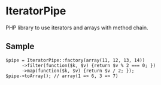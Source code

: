 IteratorPipe
============

PHP library to use iterators and arrays with method chain.

Sample
------
    $pipe = IteratorPipe::factory(array(11, 12, 13, 14))
          ->filter(function($k, $v) {return $v % 2 === 0; })
          ->map(function($k, $v) {return $v / 2; });
    $pipe->toArray(); // array(1 => 6, 3 => 7)
